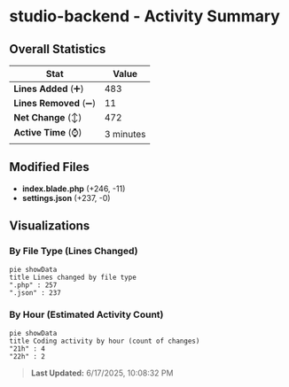# studio-backend - Activity Summary 

## Overall Statistics

| Stat                   | Value                                                             |
| ---------------------- | ----------------------------------------------------------------- |
| **Lines Added** (➕)   | 483                                          |
| **Lines Removed** (➖) | 11                                        |
| **Net Change** (↕)    | 472                |
| **Active Time** (⌚)   | 3 minutes |


## Modified Files
- **index.blade.php** (+246, -11)
- **settings.json** (+237, -0)

## Visualizations

### By File Type (Lines Changed)

```mermaid
pie showData
title Lines changed by file type
".php" : 257
".json" : 237
```

### By Hour (Estimated Activity Count)

```mermaid
pie showData
title Coding activity by hour (count of changes)
"21h" : 4
"22h" : 2
```


> **Last Updated:** 6/17/2025, 10:08:32 PM